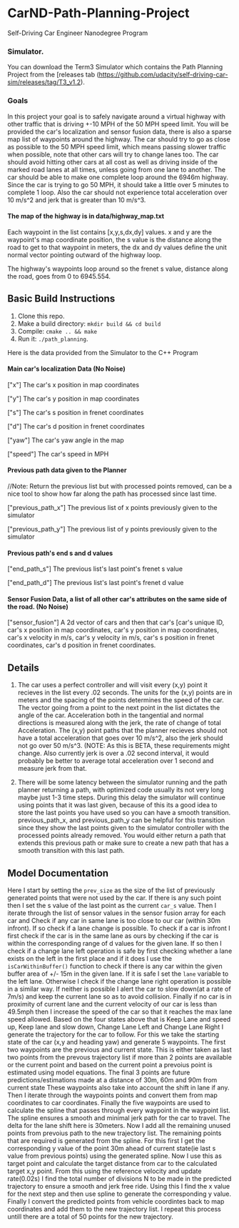 # CarND-Path-Planning-Project
Self-Driving Car Engineer Nanodegree Program
   
### Simulator.
You can download the Term3 Simulator which contains the Path Planning Project from the [releases tab (https://github.com/udacity/self-driving-car-sim/releases/tag/T3_v1.2).

### Goals
In this project your goal is to safely navigate around a virtual highway with other traffic that is driving +-10 MPH of the 50 MPH speed limit. You will be provided the car's localization and sensor fusion data, there is also a sparse map list of waypoints around the highway. The car should try to go as close as possible to the 50 MPH speed limit, which means passing slower traffic when possible, note that other cars will try to change lanes too. The car should avoid hitting other cars at all cost as well as driving inside of the marked road lanes at all times, unless going from one lane to another. The car should be able to make one complete loop around the 6946m highway. Since the car is trying to go 50 MPH, it should take a little over 5 minutes to complete 1 loop. Also the car should not experience total acceleration over 10 m/s^2 and jerk that is greater than 10 m/s^3.

#### The map of the highway is in data/highway_map.txt
Each waypoint in the list contains  [x,y,s,dx,dy] values. x and y are the waypoint's map coordinate position, the s value is the distance along the road to get to that waypoint in meters, the dx and dy values define the unit normal vector pointing outward of the highway loop.

The highway's waypoints loop around so the frenet s value, distance along the road, goes from 0 to 6945.554.

## Basic Build Instructions

1. Clone this repo.
2. Make a build directory: `mkdir build && cd build`
3. Compile: `cmake .. && make`
4. Run it: `./path_planning`.

Here is the data provided from the Simulator to the C++ Program

#### Main car's localization Data (No Noise)

["x"] The car's x position in map coordinates

["y"] The car's y position in map coordinates

["s"] The car's s position in frenet coordinates

["d"] The car's d position in frenet coordinates

["yaw"] The car's yaw angle in the map

["speed"] The car's speed in MPH

#### Previous path data given to the Planner

//Note: Return the previous list but with processed points removed, can be a nice tool to show how far along
the path has processed since last time. 

["previous_path_x"] The previous list of x points previously given to the simulator

["previous_path_y"] The previous list of y points previously given to the simulator

#### Previous path's end s and d values 

["end_path_s"] The previous list's last point's frenet s value

["end_path_d"] The previous list's last point's frenet d value

#### Sensor Fusion Data, a list of all other car's attributes on the same side of the road. (No Noise)

["sensor_fusion"] A 2d vector of cars and then that car's [car's unique ID, car's x position in map coordinates, car's y position in map coordinates, car's x velocity in m/s, car's y velocity in m/s, car's s position in frenet coordinates, car's d position in frenet coordinates. 

## Details

1. The car uses a perfect controller and will visit every (x,y) point it recieves in the list every .02 seconds. The units for the (x,y) points are in meters and the spacing of the points determines the speed of the car. The vector going from a point to the next point in the list dictates the angle of the car. Acceleration both in the tangential and normal directions is measured along with the jerk, the rate of change of total Acceleration. The (x,y) point paths that the planner recieves should not have a total acceleration that goes over 10 m/s^2, also the jerk should not go over 50 m/s^3. (NOTE: As this is BETA, these requirements might change. Also currently jerk is over a .02 second interval, it would probably be better to average total acceleration over 1 second and measure jerk from that.

2. There will be some latency between the simulator running and the path planner returning a path, with optimized code usually its not very long maybe just 1-3 time steps. During this delay the simulator will continue using points that it was last given, because of this its a good idea to store the last points you have used so you can have a smooth transition. previous_path_x, and previous_path_y can be helpful for this transition since they show the last points given to the simulator controller with the processed points already removed. You would either return a path that extends this previous path or make sure to create a new path that has a smooth transition with this last path.


## Model Documentation
Here I start by setting the `prev_size` as the size of the list of previously generated points that were not used by the car. If there is any such point then I set the s value of the last point as the current `car_s` value. Then I iterate through the list of sensor values in the sensor fusion array for each car and Check if any car in same lane is too close to our car (within 30m infront). If so check if a lane change is possible. 
To check if a car is infront I first check if the car is in the same lane as ours by checking if the car is within the corresponding range of d values for the given lane. If so then I check if a change lane left operation is safe by first checking whether a lane exists on the left in the first place and if it does I use the `isCarWithinBuffer()` function to check if there is any car within the given buffer area of +/- 15m in the given lane. If it is safe I set the `lane` variable to the left lane. Otherwise I check if the change lane right operation is possible in a similar way. If neither is possible I alert the car to slow down(at a rate of 7m/s) and keep the current lane so as to avoid collision. Finally if no car is in proximity of current lane and the current velocity of our car is less than 49.5mph then I increase the speed of the car so that it reaches the max lane speed allowed. Based on the four states above that is Keep Lane and speed up, Keep lane and slow down, Change Lane Left and Change Lane Right I generate the trajectory for the car to follow. For this we take the starting state of the car (x,y and heading yaw) and generate 5 waypoints. The first two waypoints are the previous and current state. This is either taken as last two points from the prevous trajectory list if more than 2 points are available or the current point and based on the current point a prevoius point is estimated using model equations. The final 3 points are future predictions/estimations made at a distance of 30m, 60m and 90m from current state These waypoints also take into account the shift in lane if any. Then I iterate through the waypoints points and convert them from map coordinates to car coordinates. Finally the five waypoints are used to calculate the spline that passes through every waypoint in the waypoint list. The spline ensures a smooth and minimal jerk path for the car to travel. The delta for the lane shift here is 30meters. 
Now I add all the remaining unused points from prevoius path to the new trajectory list. The remaining points that are required is generated from the spline. For this first I get the corresponding y value of the point 30m ahead of current state(ie last s value from previous points) using the generated spline. Now I use this as target point and calculate the target distance from car to the calculated target x,y point. From this using the reference velocity and update rate(0.02s) I find the total number of divisions N to be made in the predicted trajectory to ensure a smooth and jerk free ride. Using this I find the x value for the next step and then use spline to generate the corresponding y value. Finally I convert the predicted points from vehicle coordintes back to map coordinates and add them to the new trajectory list. I repeat this process untill there are a total of 50 points for the new trajectory.
